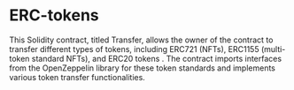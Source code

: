 # ERC-tokens
This Solidity contract, titled Transfer, allows the owner of the contract to transfer different types of tokens, including ERC721 (NFTs), ERC1155 (multi-token standard NFTs), and ERC20 tokens . The contract imports interfaces from the OpenZeppelin library for these token standards and implements various token transfer functionalities.
